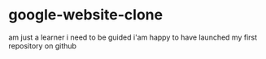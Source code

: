 # google-website-clone
am just a learner
i need to be guided
i'am happy to have launched my first repository on github
